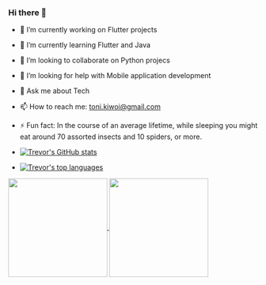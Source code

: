 ### Hi there 👋


- 🔭 I’m currently working on Flutter projects
- 🌱 I’m currently learning Flutter and Java
- 👯 I’m looking to collaborate on Python projecs
- 🤔 I’m looking for help with Mobile application development
- 💬 Ask me about Tech
- 📫 How to reach me: toni.kiwoi@gmail.com
- ⚡ Fun fact: In the course of an average lifetime, while sleeping you might eat around 70 assorted insects and 10 spiders, or more.

- [![Trevor's GitHub stats](https://github-readme-stats.vercel.app/api?username=kugelschreiber1&show_icons=true&theme=onedark&hide_progress=true)](https://github.com/anuraghazra/github-readme-stats)

- [![Trevor's top languages](https://github-readme-stats.vercel.app/api/top-langs/?username=kugelschreiber1&layout=donut-vertical)](https://github.com/anuraghazra/github-readme-stats)

<a href="https://github.com/anuraghazra/github-readme-stats">
  <img height=200 align="center" src="https://github-readme-stats.vercel.app/api?  
  username=kugelschreiber1&show_icons=true&theme=onedark&hide_progress=true" />
</a>
<a href="https://github.com/anuraghazra/convoychat">
  <img height=200 align="center" src="https://github-readme-stats.vercel.app/api/top-langs?username=anuraghazra&layout=compact&langs_count=8&card_width=320" />
</a>
